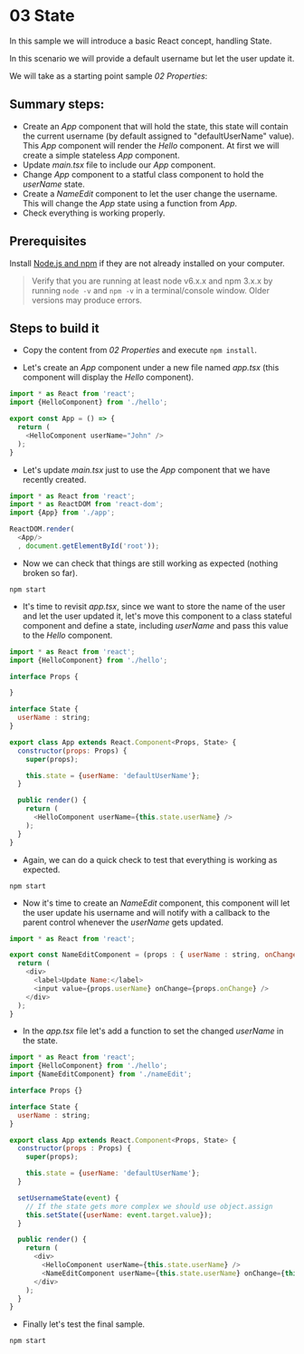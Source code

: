 # 03 State

In this sample we will introduce a basic React concept, handling State.

In this scenario we will provide a default username but let the user update
it.

We will take as a starting point sample _02 Properties_:

## Summary steps:

- Create an _App_ component that will hold the state, this state will contain the current
username (by default assigned to "defaultUserName" value). 
This _App_ component will render the _Hello_ component. At first we will create a simple stateless
_App_ component.
- Update _main.tsx_ file to include our _App_ component.
- Change _App_ component to a statful class component to hold the _userName_ state.
- Create a _NameEdit_ component to let the user change the username. This will change the _App_ state
using a function from _App_.
- Check everything is working properly.

## Prerequisites

Install [Node.js and npm](https://nodejs.org) if they are not already installed on your computer.

> Verify that you are running at least node v6.x.x and npm 3.x.x by running `node -v` and `npm -v` in a terminal/console window. Older versions may produce errors.

## Steps to build it

- Copy the content from _02 Properties_ and execute `npm install`.

- Let's create an _App_ component under a new file named _app.tsx_ (this component will display the _Hello_ component).

```javascript
import * as React from 'react';
import {HelloComponent} from './hello';

export const App = () => {
  return (
    <HelloComponent userName="John" />
  );
}
```

- Let's update _main.tsx_ just to use the _App_ component that we have recently created.

```javascript
import * as React from 'react';
import * as ReactDOM from 'react-dom';
import {App} from './app';

ReactDOM.render(
  <App/>
  , document.getElementById('root'));
```

- Now we can check that things are still working as expected (nothing broken so far).

```
npm start
```

- It's time to revisit _app.tsx_, since we want to store the name of the user and let the
user updated it, let's move this component to a class stateful component and define
a state, including _userName_ and pass this value to the _Hello_ component.

```javascript
import * as React from 'react';
import {HelloComponent} from './hello';

interface Props {

}

interface State {
  userName : string;
}

export class App extends React.Component<Props, State> {
  constructor(props: Props) {
    super(props);

    this.state = {userName: 'defaultUserName'};
  }

  public render() {
    return (
      <HelloComponent userName={this.state.userName} />
    );
  }
}
```

- Again, we can do a quick check to test that everything is working as expected.

```
npm start
```

- Now it's time to create an _NameEdit_ component, this component will let the user
update his username and will notify with a callback to the parent control whenever
the _userName_ gets updated.

```javascript
import * as React from 'react';

export const NameEditComponent = (props : { userName : string, onChange : (event : any) => any }) => {
  return (
    <div>
      <label>Update Name:</label>
      <input value={props.userName} onChange={props.onChange} />
    </div>
  );
}
```

- In the _app.tsx_ file let's add a function to set the changed _userName_ in the state.

```javascript
import * as React from 'react';
import {HelloComponent} from './hello';
import {NameEditComponent} from './nameEdit';

interface Props {}

interface State {
  userName : string;
}

export class App extends React.Component<Props, State> {
  constructor(props : Props) {
    super(props);

    this.state = {userName: 'defaultUserName'};
  }

  setUsernameState(event) {
    // If the state gets more complex we should use object.assign
    this.setState({userName: event.target.value});
  }

  public render() {
    return (
      <div>
        <HelloComponent userName={this.state.userName} />
        <NameEditComponent userName={this.state.userName} onChange={this.setUsernameState.bind(this)} />
      </div>
    );
  }
}

```

- Finally let's test the final sample.

```
npm start
```

